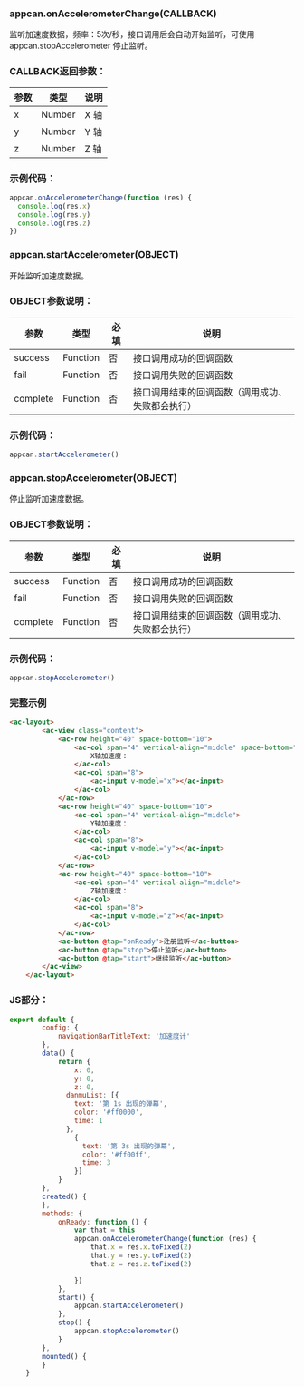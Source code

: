 ### appcan.onAccelerometerChange(CALLBACK)

监听加速度数据，频率：5次/秒，接口调用后会自动开始监听，可使用 appcan.stopAccelerometer 停止监听。

### CALLBACK返回参数：

|参数|	类型	|说明|
|---|-----|-----|
|x	|Number|	X 轴|
|y	|Number|	Y 轴|
|z	|Number|	Z 轴|

### 示例代码：

```javascript
appcan.onAccelerometerChange(function (res) {
  console.log(res.x)
  console.log(res.y)
  console.log(res.z)
})
```

### appcan.startAccelerometer(OBJECT)

开始监听加速度数据。

### OBJECT参数说明：

| 参数|	类型|	必填|	说明|
|----|---|---|---|
|success|	Function|	否	|接口调用成功的回调函数|
|fail|	Function|	否	|接口调用失败的回调函数|
|complete|	Function	|否|	接口调用结束的回调函数（调用成功、失败都会执行）|

### 示例代码：

```javascript
appcan.startAccelerometer()
```

### appcan.stopAccelerometer(OBJECT)

停止监听加速度数据。

### OBJECT参数说明：

| 参数|	类型|	必填|	说明|
|----|----|---|----|
|success|	Function|	否|	接口调用成功的回调函数|
|fail|	Function|	否|	接口调用失败的回调函数|
|complete|	Function|	否	|接口调用结束的回调函数（调用成功、失败都会执行）|

### 示例代码：

```javascript
appcan.stopAccelerometer()
```

### 完整示例

```html
<ac-layout>
        <ac-view class="content">
            <ac-row height="40" space-bottom="10">
                <ac-col span="4" vertical-align="middle" space-bottom="10">
                    X轴加速度：
                </ac-col>
                <ac-col span="8">
                    <ac-input v-model="x"></ac-input>
                </ac-col>
            </ac-row>
            <ac-row height="40" space-bottom="10">
                <ac-col span="4" vertical-align="middle">
                    Y轴加速度：
                </ac-col>
                <ac-col span="8">
                    <ac-input v-model="y"></ac-input>
                </ac-col>
            </ac-row>
            <ac-row height="40" space-bottom="10">
                <ac-col span="4" vertical-align="middle">
                    Z轴加速度：
                </ac-col>
                <ac-col span="8">
                    <ac-input v-model="z"></ac-input>
                </ac-col>
            </ac-row>
            <ac-button @tap="onReady">注册监听</ac-button>
            <ac-button @tap="stop">停止监听</ac-button>
            <ac-button @tap="start">继续监听</ac-button>
        </ac-view>
    </ac-layout>
```

### JS部分：

```javascript
export default {
        config: {
            navigationBarTitleText: '加速度计'
        },
        data() {
            return {
                x: 0,
                y: 0,
                z: 0,
              danmuList: [{
                text: '第 1s 出现的弹幕',
                color: '#ff0000',
                time: 1
              },
                {
                  text: '第 3s 出现的弹幕',
                  color: '#ff00ff',
                  time: 3
                }]
            }
        },
        created() {
        },
        methods: {
            onReady: function () {
                var that = this
                appcan.onAccelerometerChange(function (res) {
                    that.x = res.x.toFixed(2)
                    that.y = res.y.toFixed(2)
                    that.z = res.z.toFixed(2)

                })
            },
            start() {
                appcan.startAccelerometer()
            },
            stop() {
                appcan.stopAccelerometer()
            }
        },
        mounted() {
        }
    }
```

